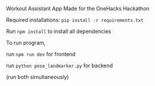Workout Assistant App Made for the OneHacks Hackathon

Required installations:
`pip install -r requirements.txt`

Run `npm install` to install all dependencies

To run program,

run `npm run dev` for frontend

run `python pose_landmarker.py` for backend

(run both simultaneously)
